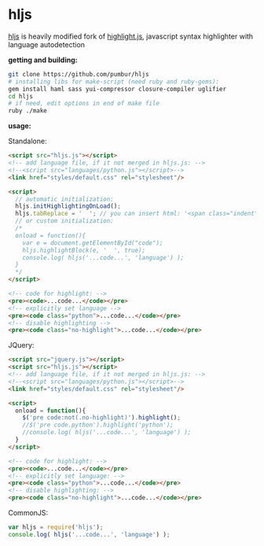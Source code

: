 # hljs

[hljs](https://github.com/pumbur/highlight.js) is heavily modified fork of
[highlight.js](https://github.com/isagalaev/highlight.js),
javascript syntax highlighter with language autodetection

**getting and building:**

```bash
git clone https://github.com/pumbur/hljs
# installing libs for make-script (need ruby and ruby-gems):
gem install haml sass yui-compressor closure-compiler uglifier
cd hljs
# if need, edit options in end of make file
ruby ./make
```
    
**usage:**

Standalone:

```html
<script src="hljs.js"></script>
<!-- add language file, if it not merged in hljs.js: -->
<!--<script src="languages/python.js"></script>-->
<link href="styles/default.css" rel="stylesheet"/>

<script>
  // automatic initialization:
  hljs.initHighlightingOnLoad();
  hljs.tabReplace = '  '; // you can insert html: '<span class="indent">\t</span>'
  // or custom initialization:
  /*
  onload = function(){
    var e = document.getElementById("code");
    hljs.highlightBlock(e, '  ', true);
    console.log( hljs('...code...', 'language') );
  }
  */
</script>

<!-- code for highlight: -->
<pre><code>...code...</code></pre>
<!-- explicitly set language -->
<pre><code class="python">...code...</code></pre>
<!-- disable highlighting -->
<pre><code class="no-highlight">...code...</code></pre>
```

JQuery:

```html
<script src="jquery.js"></script>
<script src="hljs.js"></script>
<!-- add language file, if it not merged in hljs.js: -->
<!--<script src="languages/python.js"></script>-->
<link href="styles/default.css" rel="stylesheet"/>

<script>  
  onload = function(){
    $('pre code:not(.no-highlight)').highlight();
    //$('pre code.python').highlight('python');
    //console.log( hljs('...code...', 'language') );
  }
</script>

<!-- code for highlight: -->
<pre><code>...code...</code></pre>
<!-- explicitly set language: -->
<pre><code class="python">...code...</code></pre>
<!-- disable highlighting: -->
<pre><code class="no-highlight">...code...</code></pre>
```

CommonJS:

```javascript
var hljs = require('hljs');
console.log( hljs('...code...', 'language') );
```

